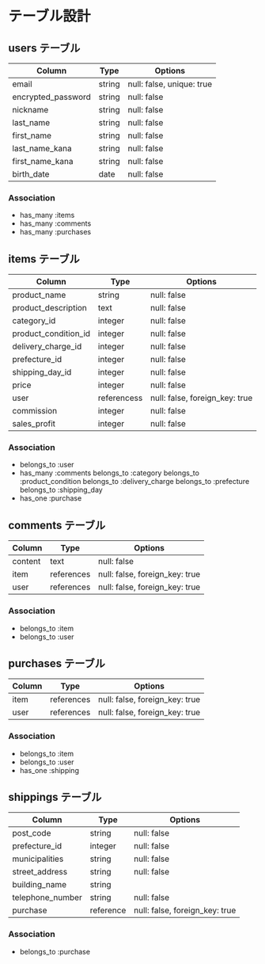 # テーブル設計

## users テーブル

| Column             | Type     | Options                   |
| ------------------ | ------   |-------------------------- |
| email              | string   | null: false, unique: true |
| encrypted_password | string   | null: false               |
| nickname           | string   | null: false               |
| last_name          | string   | null: false               |
| first_name         | string   | null: false               |
| last_name_kana     | string   | null: false               |
| first_name_kana    | string   | null: false               |
| birth_date         | date     | null: false               |

### Association

- has_many :items
- has_many :comments
- has_many :purchases

## items テーブル

| Column                | Type         | Options                        |
| --------------------- | ------------ | ------------------------------ |
| product_name          | string       | null: false                    |
| product_description   | text         | null: false                    |
| category_id           | integer      | null: false                    |
| product_condition_id  | integer      | null: false                    |
| delivery_charge_id    | integer      | null: false                    |
| prefecture_id         | integer      | null: false                    |
| shipping_day_id       | integer      | null: false                    |
| price                 | integer      | null: false                    |
| user                  | referencess  | null: false, foreign_key: true |
| commission            | integer      | null: false                    |
| sales_profit          | integer      | null: false                    |

### Association

- belongs_to :user
- has_many :comments
  belongs_to :category
  belongs_to :product_condition
  belongs_to :delivery_charge
  belongs_to :prefecture
  belongs_to :shipping_day
- has_one :purchase


## comments テーブル

| Column             | Type         | Options                        |
| ------------------ | ------------ | ------------------------------ |
| content            | text         | null: false                    |
| item               | references   | null: false, foreign_key: true |
| user               | references   | null: false, foreign_key: true |

### Association
- belongs_to :item
- belongs_to :user

## purchases テーブル

| Column             | Type         | Options                        |
| ------------------ | ------------ | ------------------------------ |
| item               | references   | null: false, foreign_key: true |
| user               | references   | null: false, foreign_key: true |

### Association
- belongs_to :item
- belongs_to :user
- has_one :shipping

## shippings テーブル

| Column                | Type         | Options                        |
| --------------------- | ------------ | ------------------------------ |
| post_code             | string       | null: false                    |
| prefecture_id         | integer      | null: false                    |
| municipalities        | string       | null: false                    |
| street_address        | string       | null: false                    |
| building_name         | string       |                                |
| telephone_number      | string       | null: false                    |
| purchase              | reference    | null: false, foreign_key: true |

### Association
- belongs_to :purchase